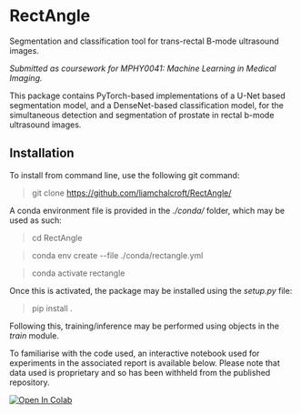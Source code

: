 # RectAngle
Segmentation and classification tool for trans-rectal B-mode ultrasound images.

*Submitted as coursework for MPHY0041: Machine Learning in Medical Imaging.*

This package contains PyTorch-based implementations of a U-Net based segmentation model, and a DenseNet-based classification model, for the simultaneous detection and segmentation of prostate in rectal b-mode ultrasound images.

## Installation

To install from command line, use the following git command:

>git clone https://github.com/liamchalcroft/RectAngle/

A conda environment file is provided in the *./conda/* folder, which may be used as such:

>cd RectAngle

>conda env create --file ./conda/rectangle.yml

>conda activate rectangle

Once this is activated, the package may be installed using the *setup.py* file:

>pip install .

Following this, training/inference may be performed using objects in the *train* module.

To familiarise with the code used, an interactive notebook used for experiments in the associated report is available below. Please note that data used is proprietary and so has been withheld from the published repository.

<a href="https://colab.research.google.com/github/liamchalcroft/RectAngle/blob/main/demo.ipynb" target="_parent"><img src="https://colab.research.google.com/assets/colab-badge.svg" alt="Open In Colab"/></a>
